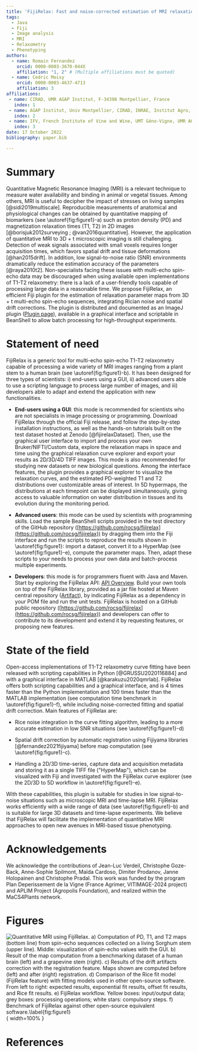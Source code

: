 ```yaml
---
title: 'FijiRelax: Fast and noise-corrected estimation of MRI relaxation maps in 3D + t'
tags:
  - Java
  - Fiji
  - Image analysis
  - MRI
  - Relaxometry
  - Phenotyping
authors:
  - name: Romain Fernandez
    orcid: 0000-0003-3670-044X
    affiliation: "1, 2" # (Multiple affiliations must be quoted)
  - name: Cedric Moisy
    orcid: 0000-0003-4637-4713
    affiliation: 3
affiliations:
 - name: CIRAD, UMR AGAP Institut, F-34398 Montpellier, France
   index: 1
 - name: AGAP Institut, Univ Montpellier, CIRAD, INRAE, Institut Agro, Montpellier, France.
   index: 2
 - name: IFV, French Institute of Vine and Wine, UMT Géno-Vigne, UMR AGAP, F-34398 Montpellier, France.
   index: 3
date: 17 October 2022
bibliography: paper.bib

---
```


# Summary
Quantitative Magnetic Resonance Imaging (MRI) is a relevant technique to measure water availability and binding in animal or vegetal tissues. Among others, MRI is useful to decipher the impact of stresses on living samples [@sidi2019multiscale]. Reproducible measurements of anatomical and physiological changes can be obtained by quantitative mapping of biomarkers (see \autoref{fig:figure1}-a) such as proton density (PD) and magnetization relaxation times (T1, T2) in 2D images [@borisjuk2012surveying ; @van2016quantitative]. However, the application of quantitative MRI to 3D + t microscopic imaging is still challenging. Detection of weak signals associated with small voxels requires longer acquisition times, which favors spatial drift and tissue deformations [@han2015drift]. In addition, low signal-to-noise ratio (SNR) environments dramatically reduce the estimation accuracy of the parameters [@raya2010t2]. Non-specialists facing these issues with multi-echo spin-echo data may be discouraged when using available open implementations of T1-T2 relaxometry: there is a lack of a user-friendly tools capable of processing large data in a reasonable time. We propose FijiRelax, an efficient Fiji plugin for the estimation of relaxation parameter maps from 3D + t multi-echo spin-echo sequences, integrating Rician noise and spatial drift corrections. The plugin is distributed and documented as an ImageJ plugin ([Plugin page](https://imagej.net/plugins/fijirelax)), available in a graphical interface and scriptable in BeanShell to allow batch processing for high-throughput experiments.

# Statement of need
FijiRelax is a generic tool for multi-echo spin-echo T1-T2 relaxometry capable of processing a wide variety of MRI images ranging from a plant stem to a human brain (see \autoref{fig:figure1}-b). It has been designed for three types of scientists: i) end-users using a GUI, ii) advanced users able to use a scripting language to process large number of images, and iii) developers able to adapt and extend the application with new functionalities.

* **End-users using a GUI**: this mode is recommended for scientists who are not specialists in image processing or programming. Download FijiRelax through the official Fiji release, and follow the step-by-step installation instructions, as well as the hands-on tutorials built on the test dataset hosted at Zenodo [@fijirelaxDataset]. Then, use the graphical user interface to import and process your own Bruker/NIFTI/Custom data, explore the relaxation maps in space and time using the graphical relaxation curve explorer and export your results as 2D/3D/4D TIFF images. This mode is also recommended for studying new datasets or new biological questions. Among the interface features, the plugin provides a graphical explorer to visualize the relaxation curves, and the estimated PD-weighted T1 and T2 distributions over customizable areas of interest. In 5D hypermaps, the distributions at each timepoint can be displayed simultaneously, giving access to valuable information on water distribution in tissues and its evolution during the monitoring period. 

* **Advanced users**: this mode can be used by scientists with programming skills. Load the sample BeanShell scripts provided in the test directory of the GitHub repository ([https://github.com/rocsg/fijirelax](https://github.com/rocsg/fijirelax)) by dragging them into the Fiji interface and run the scripts to reproduce the results shown in \autoref{fig:figure1}: import a dataset, convert it to a HyperMap (see \autoref{fig:figure1}-e), compute the parameter maps. Then, adapt these scripts to your needs to process your own data and batch-process multiple experiments.

* **Developers**: this mode is for programmers fluent with Java and Maven. Start by exploring the FijiRelax API: [API Overview](https://javadoc.io/doc/io.github.rocsg/fijirelax/latest/index.html). Build your own tools on top of the FijiRelax library, provided as a jar file hosted at Maven central repository ([Artifact](https://search.maven.org/artifact/io.github.rocsg/fijirelax)), by indicating FijiRelax as a dependency in your POM file and run the unit tests. FijiRelax is hosted on a GitHub public repository ([https://github.com/rocsg/fijirelax](https://github.com/rocsg/fijirelax)) and developers can offer to contribute to its development and extend it by requesting features, or proposing new features.

# State of the field
Open-access implementations of T1-T2 relaxometry curve fitting have been released with scripting capabilities in Python [@GRUSSU2020116884] and with a graphical interface in MATLAB [@karakuzu2020qmrlab]. FijiRelax offers both scripting capabilities and a graphical interface, and is 4 times faster than the Python implementation and 100 times faster than the MATLAB implementation (see computation time benchmark in \autoref{fig:figure1}-f), while including noise-corrected fitting and spatial drift correction. Main features of FijiRelax are:

* Rice noise integration in the curve fitting algorithm, leading to a more accurate estimation in low SNR situations (see \autoref{fig:figure1}-d)

* Spatial drift correction by automatic registration using Fijiyama libraries [@fernandez2021fijiyama] before map computation (see \autoref{fig:figure1}-c). 

* Handling a 2D/3D time-series, capture data and acquisition metadata and storing it as a single TIFF file ("HyperMap"), which can be visualized with Fiji and investigated with the FijiRelax curve explorer (see the 2D/3D to 5D workflow in \autoref{fig:figure1}-e).

With these capabilities, this plugin is suitable for studies in low signal-to-noise situations such as microscopic MRI and time-lapse MRI. FijiRelax works efficiently with a wide range of data (see \autoref{fig:figure1}-b) and is suitable for large 3D datasets and time-lapse experiments. We believe that FijiRelax will facilitate the implementation of quantitative MRI approaches to open new avenues in MRI-based tissue phenotyping.

# Acknowledgements
We acknowledge the contributions of Jean-Luc Verdeil, Christophe Goze-Back, Anne-Sophie Spilmont, Maïda Cardoso, Dimiter Prodanov, Janne Holopainen and Christophe Pradal. 
This work was funded by the program Plan Deperissement de la Vigne (France Agrimer, VITIMAGE-2024 project) and APLIM Project (Agropolis Foundation), and realized within the MaCS4Plants network.

# Figures

![Quantitative MRI using FijiRelax. a) Computation of PD, T1, and T2 maps (bottom line) from spin-echo sequences collected on a living Sorghum stem (upper line). Middle: visualization of spin-echo values with the GUI. b) Result of the map computation from a benchmarking dataset of a human brain (left) and a grapevine stem (right). c) Results of the drift artifacts correction with the registration feature. Maps shown are computed before (left) and after (right) registration. d) Comparison of the Rice fit model (FijiRelax feature) with fitting models used in other open-source software. From left to right: expected results, exponential fit results, offset fit results, and Rice fit results. e) FijiRelax workflow. Yellow boxes: input/output data; grey boxes: processing operations; white stars: compulsory steps. f) Benchmark of FijiRelax against other open-source equivalent software.\label{fig:figure1}](images/figure.png){ width=100% }


# References

